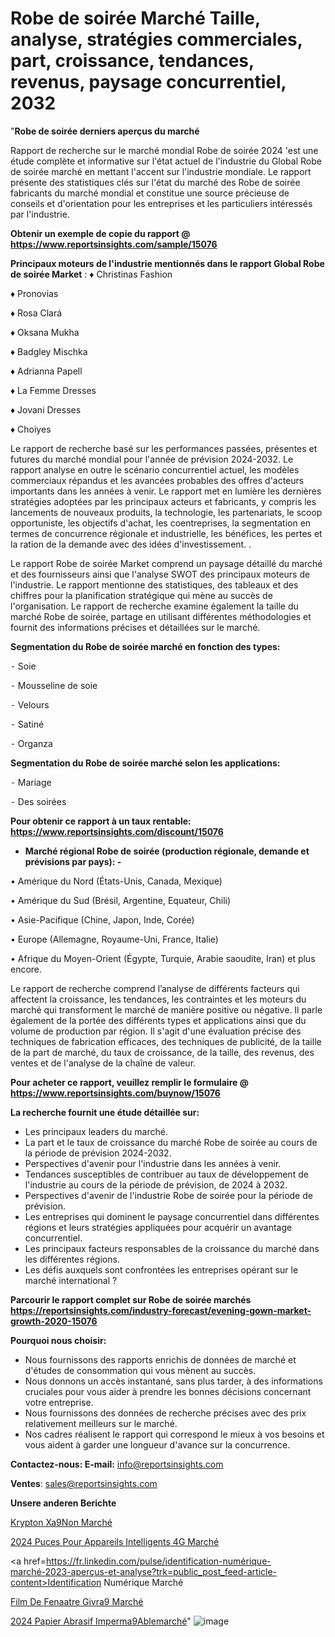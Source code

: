 # Robe de soirée Marché Taille, analyse, stratégies commerciales, part, croissance, tendances, revenus, paysage concurrentiel, 2032

"<strong>Robe de soirée derniers aperçus du marché</strong>

Rapport de recherche sur le marché mondial Robe de soirée 2024 'est une étude complète et informative sur l'état actuel de l'industrie du Global Robe de soirée marché en mettant l'accent sur l'industrie mondiale. Le rapport présente des statistiques clés sur l'état du marché des Robe de soirée fabricants du marché mondial et constitue une source précieuse de conseils et d'orientation pour les entreprises et les particuliers intéressés par l'industrie.

<strong>Obtenir un exemple de copie du rapport @ <a href=https://www.reportsinsights.com/sample/15076>https://www.reportsinsights.com/sample/15076</a></strong>

<strong>Principaux moteurs de l'industrie mentionnés dans le rapport Global Robe de soirée Market</strong> :
♦ Christinas Fashion

♦ Pronovias

♦ Rosa Clará

♦ Oksana Mukha

♦ Badgley Mischka

♦ Adrianna Papell

♦ La Femme Dresses

♦ Jovani Dresses

♦ Choiyes

Le rapport de recherche basé sur les performances passées, présentes et futures du marché mondial pour l'année de prévision 2024-2032. Le rapport analyse en outre le scénario concurrentiel actuel, les modèles commerciaux répandus et les avancées probables des offres d'acteurs importants dans les années à venir. Le rapport met en lumière les dernières stratégies adoptées par les principaux acteurs et fabricants, y compris les lancements de nouveaux produits, la technologie, les partenariats, le scoop opportuniste, les objectifs d'achat, les coentreprises, la segmentation en termes de concurrence régionale et industrielle, les bénéfices, les pertes et la ration de la demande avec des idées d'investissement. .

Le rapport Robe de soirée Market comprend un paysage détaillé du marché et des fournisseurs ainsi que l'analyse SWOT des principaux moteurs de l'industrie. Le rapport mentionne des statistiques, des tableaux et des chiffres pour la planification stratégique qui mène au succès de l'organisation. Le rapport de recherche examine également la taille du marché Robe de soirée, partage en utilisant différentes méthodologies et fournit des informations précises et détaillées sur le marché.

<strong>Segmentation du Robe de soirée marché en fonction des types:</strong>


⁃ Soie

⁃ Mousseline de soie

⁃ Velours

⁃ Satiné

⁃ Organza

<strong>Segmentation du Robe de soirée marché selon les applications:</strong>


⁃ Mariage

⁃ Des soirées

<strong>Pour obtenir ce rapport à un taux rentable: <a href=https://www.reportsinsights.com/discount/15076>https://www.reportsinsights.com/discount/15076</a></strong>
<ul>
  <li><strong>Marché régional Robe de soirée (production régionale, demande et prévisions par pays): -</strong></li>
</ul>
• Amérique du Nord (États-Unis, Canada, Mexique)

• Amérique du Sud (Brésil, Argentine, Equateur, Chili)

• Asie-Pacifique (Chine, Japon, Inde, Corée)

• Europe (Allemagne, Royaume-Uni, France, Italie)

• Afrique du Moyen-Orient (Égypte, Turquie, Arabie saoudite, Iran) et plus encore.

Le rapport de recherche comprend l’analyse de différents facteurs qui affectent la croissance, les tendances, les contraintes et les moteurs du marché qui transforment le marché de manière positive ou négative. Il parle également de la portée des différents types et applications ainsi que du volume de production par région. Il s'agit d'une évaluation précise des techniques de fabrication efficaces, des techniques de publicité, de la taille de la part de marché, du taux de croissance, de la taille, des revenus, des ventes et de l'analyse de la chaîne de valeur.

<strong>Pour acheter ce rapport, veuillez remplir le formulaire @   <a href=https://www.reportsinsights.com/buynow/15076>https://www.reportsinsights.com/buynow/15076</a></strong>

<strong>La recherche fournit une étude détaillée sur:</strong>
<ul>
  <li>Les principaux leaders du marché.</li>
  <li>La part et le taux de croissance du marché Robe de soirée au cours de la période de prévision 2024-2032.</li>
  <li>Perspectives d'avenir pour l'industrie dans les années à venir.</li>
  <li>Tendances susceptibles de contribuer au taux de développement de l'industrie au cours de la période de prévision, de 2024 à 2032.</li>
  <li>Perspectives d'avenir de l'industrie Robe de soirée pour la période de prévision.</li>
  <li>Les entreprises qui dominent le paysage concurrentiel dans différentes régions et leurs stratégies appliquées pour acquérir un avantage concurrentiel.</li>
  <li>Les principaux facteurs responsables de la croissance du marché dans les différentes régions.</li>
  <li>Les défis auxquels sont confrontées les entreprises opérant sur le marché international ?</li>
</ul>

<strong>Parcourir le rapport complet sur Robe de soirée marchés <a href=https://reportsinsights.com/industry-forecast/evening-gown-market-growth-2020-15076>https://reportsinsights.com/industry-forecast/evening-gown-market-growth-2020-15076</a></strong>

<strong>Pourquoi nous choisir:</strong>
<ul>
  <li>Nous fournissons des rapports enrichis de données de marché et d'études de consommation qui vous mènent au succès.</li>
  <li>Nous donnons un accès instantané, sans plus tarder, à des informations cruciales pour vous aider à prendre les bonnes décisions concernant votre entreprise.</li>
  <li>Nous fournissons des données de recherche précises avec des prix relativement meilleurs sur le marché.</li>
  <li>Nos cadres réalisent le rapport qui correspond le mieux à vos besoins et vous aident à garder une longueur d'avance sur la concurrence.</li>
</ul>
<strong>Contactez-nous:
</strong><strong>E-mail:</strong> <a href=mailto:info@reportsinsights.com>info@reportsinsights.com</a>

<strong>Ventes</strong>: <a href=mailto:sales@reportsinsights.com>sales@reportsinsights.com</a>

<strong>Unsere anderen Berichte</strong>

<a href=https://www.linkedin.com/pulse/krypton-x%C3%A9non-march%C3%A9-2024-part-croissance-analyse-dqgoe/>Krypton Xa9Non Marché</a>

<a href=https://www.linkedin.com/pulse/2024-puces-pour-appareils-intelligents-4g-marché-uqxuc/>2024 Puces Pour Appareils Intelligents 4G Marché</a>

<a href=https://fr.linkedin.com/pulse/identification-numérique-marché-2023-aperçus-et-analyse?trk=public_post_feed-article-content>Identification Numérique Marché</a>

<a href=https://www.linkedin.com/pulse/film-de-fen%C3%AAtre-givr%C3%A9-march%C3%A9-analyse-des-parts-cug3f/>Film De Fenaatre Givra9 Marché</a>

<a href=https://www.linkedin.com/pulse/2024-papier-abrasif-imperm%C3%A9ablemarch%C3%A9-domaines-z48cc/>2024 Papier Abrasif Imperma9Ablemarché</a>"
![image](https://github.com/daminid12/RImarket/assets/158430485/19e89df0-4914-4e6e-9400-3ca63de3e505)
